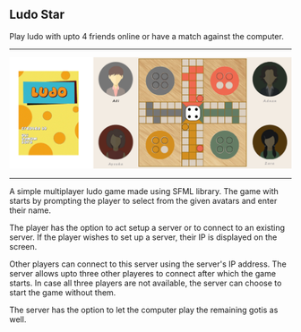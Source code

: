 Ludo Star
---
Play ludo with upto 4 friends online or have a match against the computer.
___

![ludo gameplay screenshot](https://github.com/imAliAzhar/Ludo-Star/blob/master/media/screenshot.png)

___

A simple multiplayer ludo game made using SFML library. The game with starts by prompting the player to select from the given avatars and enter their name. 

The player has the option to act setup a server or to connect to an existing server. If the player wishes to set up a server, their IP is displayed on the screen.

Other players can connect to this server using the server's IP address. The server allows upto three other playeres to connect after which the game starts. In case all three players are not available, the server can choose to start the game without them. 

The server has the option to let the computer play the remaining gotis as well.
